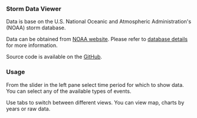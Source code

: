 ### Storm Data Viewer

Data is base on the U.S. National Oceanic and Atmospheric Administration's (NOAA) storm database.

Data can be obtained from [NOAA website](https://www.ncdc.noaa.gov/stormevents/ftp.jsp). Please refer to [database details](https://www.ncdc.noaa.gov/stormevents/details.jsp) for more information.

Source code is available on the [GitHub](https://github.com/JacekGlen/DataScience-DataProducts).

### Usage

From the slider in the left pane select time period for which to show data. You can select any of the available types of events.

Use tabs to switch between different views. You can view map, charts by years or raw data.
